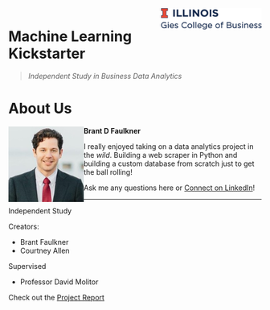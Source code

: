 
<img src="img/gies.png" align="right" width="200"/>

# Machine Learning Kickstarter
> _Independent Study in Business Data Analytics_


# About Us
<img src="img/brant.jpeg" align="left" width="150"/>

__Brant D Faulkner__

I really enjoyed taking on a data analytics project in the _wild_. Building a web scraper in Python and building a custom database from scratch just to get the ball rolling!  

Ask me any questions here or [Connect on LinkedIn](https://www.linkedin.com/in/brantdfaulkner/)!


---
Independent Study

Creators:
* Brant Faulkner
* Courtney Allen

Supervised
* Professor David Molitor

Check out the [Project Report](https://brantdfaulkner.github.io/Machine_Learning_Kickstarter/)
